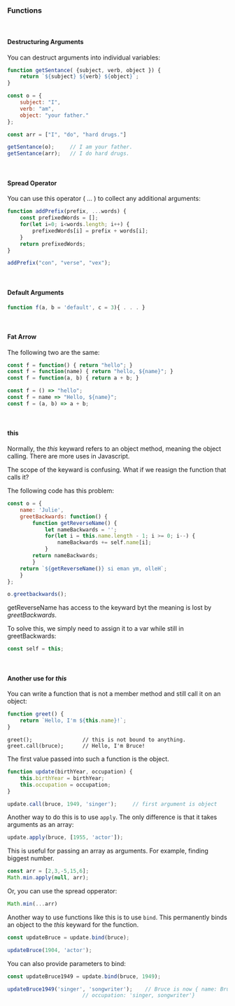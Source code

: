 

### Functions 

&nbsp;

#### Destructuring Arguments

You can destruct arguments into individual variables:
```js
function getSentance( {subject, verb, object }) {
	return `${subject} ${verb} ${object}`;
}

const o = {
	subject: "I",
	verb: "am",
	object: "your father."
};

const arr = ["I", "do", "hard drugs."]

getSentance(o); 	// I am your father.
getSentance(arr); 	// I do hard drugs.
```

&nbsp;
            
       
#### Spread Operator

You can use this operator ( ... ) to collect any additional arguments:

```js
function addPrefix(prefix, ...words) {
	const prefixedWords = [];
	for(let i=0; i<words.length; i++) {
		prefixedWords[i] = prefix + words[i];
	}
	return prefixedWords;
}

addPrefix("con", "verse", "vex");
```

&nbsp;

#### Default Arguments

```js
function f(a, b = 'default', c = 3){ . . . }
```

&nbsp;


#### Fat Arrow

The following two are the same:

```js
const f = function() { return "hello"; }
const f = function(name) { return "hello, ${name}"; }
const f = function(a, b) { return a + b; }
```

```js
const f = () => "hello";
const f = name => "Hello, ${name}";
const f = (a, b) => a + b;
```


&nbsp;

#### this

Normally, the _this_ keyward refers to an object method, meaning the object calling. 
There are more uses in Javascript.

The scope of the keyward is confusing. What if we reasign the function that calls it?

The following code has this problem:

```js
const o = {
	name: 'Julie',
	greetBackwards: function() {
		function getReverseName() {
			let nameBackwards = '';
			for(let i = this.name.length - 1; i >= 0; i--) {
				nameBackwards += self.name[i];
			}
		return nameBackwards;
		}
	return `${getReverseName()} si eman ym, olleH`;
	}
};

o.greetbackwards();
```

getReverseName has access to the keyward byt the meaning is lost by _greetBackwards_.

To solve this, we simply need to assign it to a var while still in greetBackwards:

```js
const self = this;
```

&nbsp;



#### Another use for _this_

You can write a function that is not a member method and still call it on an object:

```js
function greet() {
	return `Hello, I'm ${this.name}!`;
}
```
```
greet();				// this is not bound to anything.
greet.call(bruce);		// Hello, I'm Bruce!
```

The first value passed into such a function is the object.

```js
function update(birthYear, occupation) {
	this.birthYear = birthYear;
	this.occupation = occupation;
}
```
```js
update.call(bruce, 1949, 'singer');		// first argument is object
```

Another way to do this is to use `apply`. The only difference is that it takes arguments as an array:

```js
update.apply(bruce, [1955, 'actor']);
```

This is useful for passing an array as arguments. For example, finding biggest number.

```js
const arr = [2,3,-5,15,6];
Math.min.apply(null, arr);
```
Or, you can use the spread opperator:
```js
Math.min(...arr)
```


Another way to use functions like this is to use `bind`. This permanently binds an object to the _this_ keyward for the function.

```js
const updateBruce = update.bind(bruce);

updateBruce(1904, 'actor');
```

You can also provide parameters to bind:
```js
const updateBruce1949 = update.bind(bruce, 1949);

updateBruce1949('singer', 'songwriter'); 	// Bruce is now { name: Bruce, birtyear: 1949 
						// occupation: 'singer, songwriter'} 
```




